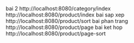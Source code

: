 bai 2 http://localhost:8080/category/index
http://localhost:8080/product/index
bai sap xep http://localhost:8080/product/sort
bai phan trang http://localhost:8080/product/page
bai ket hop http://localhost:8080/product/page-sort 